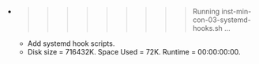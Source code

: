 * >>>>>>>>> Running inst-min-con-03-systemd-hooks.sh ...
  * Add systemd hook scripts.
  * Disk size = 716432K. Space Used = 72K. Runtime = 00:00:00:00.
